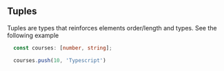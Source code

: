 ## Tuples

Tuples are types that reinforces elements order/length and types. See the following example

```ts
  const courses: [number, string];

  courses.push(10, 'Typescript')
```

